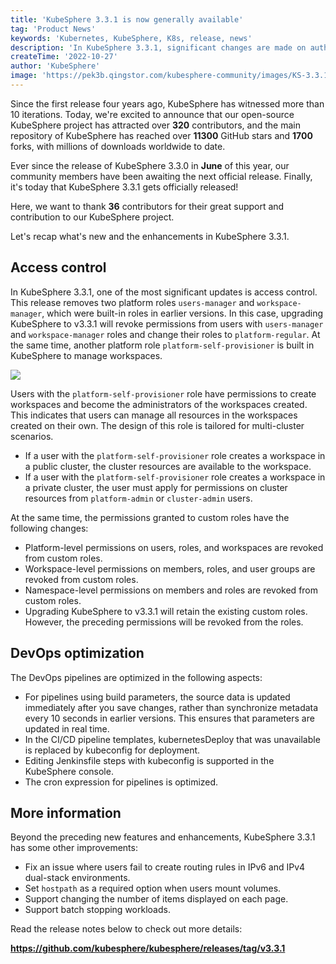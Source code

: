 ```yaml
---
title: 'KubeSphere 3.3.1 is now generally available'
tag: 'Product News'
keywords: 'Kubernetes, KubeSphere, K8s, release, news'
description: 'In KubeSphere 3.3.1, significant changes are made on authentication and authorization.'
createTime: '2022-10-27'
author: 'KubeSphere'
image: 'https://pek3b.qingstor.com/kubesphere-community/images/KS-3.3.1-GA.png'
---
```


Since the first release four years ago, KubeSphere has witnessed more than 10 iterations. Today, we're excited to announce that our open-source KubeSphere project has attracted over **320** contributors, and the main repository of KubeSphere has reached over **11300** GitHub stars and **1700** forks, with millions of downloads worldwide to date.

Ever since the release of KubeSphere 3.3.0 in **June** of this year, our community members have been awaiting the next official release. Finally, it's today that KubeSphere 3.3.1 gets officially released!

Here, we want to thank **36** contributors for their great support and contribution to our KubeSphere project.

Let's recap what's new and the enhancements in KubeSphere 3.3.1.

## Access control

In KubeSphere 3.3.1, one of the most significant updates is access control. This release removes two platform roles `users-manager` and `workspace-manager`, which were built-in roles in earlier versions. In this case, upgrading KubeSphere to v3.3.1 will revoke permissions from users with `users-manager` and `workspace-manager` roles and change their roles to `platform-regular`. At the same time, another platform role `platform-self-provisioner` is built in KubeSphere to manage workspaces.

![](https://pek3b.qingstor.com/kubesphere-community/images/202210281343186666.jpeg)

Users with the `platform-self-provisioner` role have permissions to create workspaces and become the administrators of the workspaces created. This indicates that users can manage all resources in the workspaces created on their own. The design of this role is tailored for multi-cluster scenarios.

+ If a user with the `platform-self-provisioner` role creates a workspace in a public cluster, the cluster resources are available to the workspace.
+ If a user with the `platform-self-provisioner` role creates a workspace in a private cluster, the user must apply for permissions on cluster resources from `platform-admin` or `cluster-admin` users.

At the same time, the permissions granted to custom roles have the following changes:

-   Platform-level permissions on users, roles, and workspaces are revoked from custom roles.
-   Workspace-level permissions on members, roles, and user groups are revoked from custom roles.
-   Namespace-level permissions on members and roles are revoked from custom roles.
-   Upgrading KubeSphere to v3.3.1 will retain the existing custom roles. However, the preceding permissions will be revoked from the roles.

## DevOps optimization

The DevOps pipelines are optimized in the following aspects:

-   For pipelines using build parameters, the source data is updated immediately after you save changes, rather than synchronize metadata every 10 seconds in earlier versions. This ensures that parameters are updated in real time.
-   In the CI/CD pipeline templates, kubernetesDeploy that was unavailable is replaced by kubeconfig for deployment.
-   Editing Jenkinsfile steps with kubeconfig is supported in the KubeSphere console.
-   The cron expression for pipelines is optimized.


## More information

Beyond the preceding new features and enhancements, KubeSphere 3.3.1 has some other improvements:

+ Fix an issue where users fail to create routing rules in IPv6 and IPv4 dual-stack environments.
+ Set `hostpath` as a required option when users mount volumes.
+ Support changing the number of items displayed on each page.
+ Support batch stopping workloads.

Read the release notes below to check out more details:

**https://github.com/kubesphere/kubesphere/releases/tag/v3.3.1**
